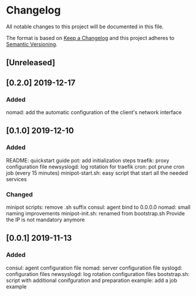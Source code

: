 # Changelog
All notable changes to this project will be documented in this file.

The format is based on [Keep a Changelog](http://keepachangelog.com/en/1.0.0/)
and this project adheres to [Semantic Versioning](http://semver.org/spec/v2.0.0.html).

## [Unreleased]

## [0.2.0] 2019-12-17
### Added
nomad: add the automatic configuration of the client's network interface

## [0.1.0] 2019-12-10
### Added
README: quickstart guide
pot: add initialization steps
traefik: proxy configuration file
newsyslogd: log rotation for traefik
cron: pot prune cron job (every 15 minutes)
minipot-start.sh: easy script that start all the needed services

### Changed
minipot scripts: remove .sh suffix
consul: agent bind to 0.0.0.0
nomad: small naming improvements
minipot-init.sh: renamed from bootstrap.sh
Provide the IP is not mandatory anymore

## [0.0.1] 2019-11-13
### Added
consul: agent configuration file
nomad: server configuration file
syslogd: configuration files
newsyslogd: log rotation configuration files
bootstrap.sh: script with additional conifguration and preparation
example: add a job example
